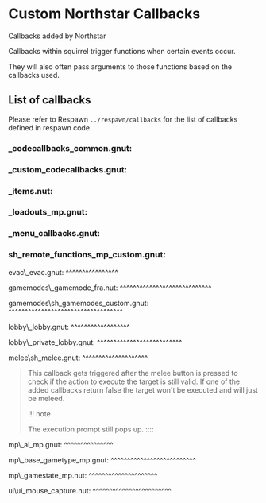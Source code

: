 # Custom Northstar Callbacks

Callbacks added by Northstar

Callbacks within squirrel trigger functions when certain events occur.

They will also often pass arguments to those functions based on the
callbacks used.

## List of callbacks

Please refer to Respawn `../respawn/callbacks`  for the list of callbacks defined in respawn code.

### \_codecallbacks_common.gnut:

### \_custom_codecallbacks.gnut:

### \_items.nut:

### \_loadouts_mp.gnut:

### \_menu_callbacks.gnut:

### sh_remote_functions_mp_custom.gnut:

evac\\\_evac.gnut: \^\^\^\^\^\^\^\^\^\^\^\^\^\^\^\^

gamemodes\\\_gamemode_fra.nut:
\^\^\^\^\^\^\^\^\^\^\^\^\^\^\^\^\^\^\^\^\^\^\^\^\^\^\^\^

gamemodes\\sh_gamemodes_custom.gnut:
\^\^\^\^\^\^\^\^\^\^\^\^\^\^\^\^\^\^\^\^\^\^\^\^\^\^\^\^\^\^\^\^\^\^\^

lobby\\\_lobby.gnut: \^\^\^\^\^\^\^\^\^\^\^\^\^\^\^\^\^\^

lobby\\\_private_lobby.gnut:
\^\^\^\^\^\^\^\^\^\^\^\^\^\^\^\^\^\^\^\^\^\^\^\^\^\^

melee\\sh_melee.gnut: \^\^\^\^\^\^\^\^\^\^\^\^\^\^\^\^\^\^\^\^

> This callback gets triggered after the melee button is pressed to
> check if the action to execute the target is still valid. If one of
> the added callbacks return false the target won\'t be executed and
> will just be meleed.
>
> !!! note
>
> The execution prompt still pops up.
> ::::

mp\\\_ai_mp.gnut: \^\^\^\^\^\^\^\^\^\^\^\^\^\^\^

mp\\\_base_gametype_mp.gnut:
\^\^\^\^\^\^\^\^\^\^\^\^\^\^\^\^\^\^\^\^\^\^\^\^\^\^

mp\\\_gamestate_mp.nut: \^\^\^\^\^\^\^\^\^\^\^\^\^\^\^\^\^\^\^\^\^

ui\\ui_mouse_capture.nut:
\^\^\^\^\^\^\^\^\^\^\^\^\^\^\^\^\^\^\^\^\^\^\^\^
